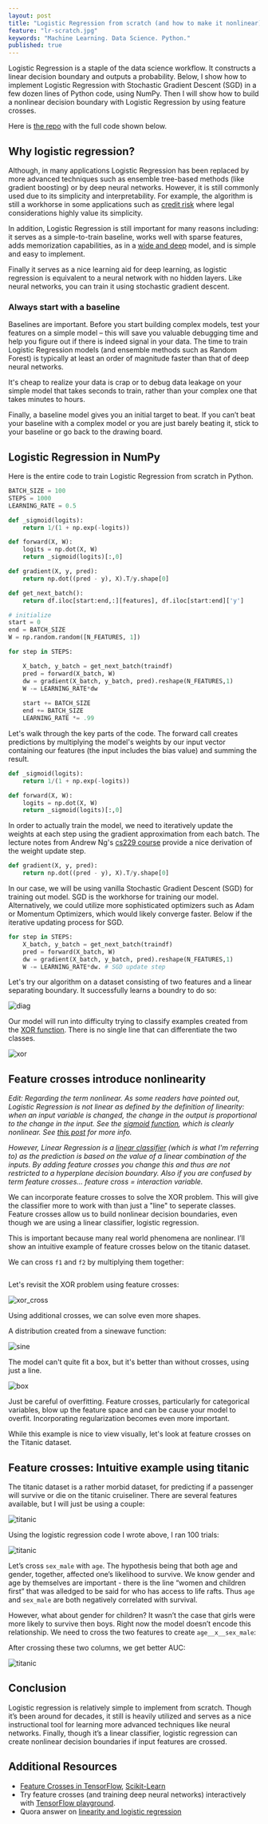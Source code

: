 ```yaml
---
layout: post
title: "Logistic Regression from scratch (and how to make it nonlinear)"
feature: "lr-scratch.jpg"
keywords: "Machine Learning. Data Science. Python."
published: true
---
```


Logistic Regression is a staple of the data science workflow. It constructs a linear decision boundary and outputs a probability. Below, I show how to implement Logistic Regression with Stochastic Gradient Descent (SGD) in a few dozen lines of Python code, using NumPy. Then I will show how to build a nonlinear decision boundary with Logistic Regression by using feature crosses.

Here is [the repo](https://github.com/crawles/logistic-regression-from-scratch) with the full code shown below.




## Why logistic regression?
Although, in many applications Logistic Regression has been replaced by more advanced techniques such as ensemble tree-based methods (like gradient boosting) or by deep neural networks. However, it is still commonly used due to its simplicity and interpretability. For example, the algorithm is still a workhorse in some applications such as [credit risk](https://www.sciencedirect.com/science/article/pii/S1877050910002796) where legal considerations highly value its simplicity. 

In addition, Logistic Regression is still important for many reasons including: it serves as a simple-to-train baseline, works well with sparse features, adds memorization capabilities, as in a [wide and deep](https://ai.googleblog.com/2016/06/wide-deep-learning-better-together-with.html) model, and is simple and easy to implement.

Finally it serves as a nice learning aid for deep learning, as logistic regression is equivalent to a neural network with no hidden layers. Like neural networks, you can train it using stochastic gradient descent.

### Always start with a baseline

Baselines are important. Before you start building complex models, test your features on a simple model – this will save you valuable debugging time and help you figure out if there is indeed signal in your data.  The time to train Logistic Regression models (and ensemble methods such as Random Forest) is typically at least an order of magnitude faster than that of deep neural networks. 

It's cheap to realize your data is crap or to debug data leakage on your simple model that takes seconds to train, rather than your complex one that takes minutes to hours. 

Finally, a baseline model gives you an initial target to beat. If you can’t beat your baseline with a complex model or you are just barely beating it, stick to your baseline or go back to the drawing board.

## Logistic Regression in NumPy
Here is the entire code to train Logistic Regression from scratch in Python.

```python
BATCH_SIZE = 100
STEPS = 1000
LEARNING_RATE = 0.5

def _sigmoid(logits):
    return 1/(1 + np.exp(-logits))

def forward(X, W):
    logits = np.dot(X, W)
    return _sigmoid(logits)[:,0]

def gradient(X, y, pred):
    return np.dot((pred - y), X).T/y.shape[0]

def get_next_batch():
    return df.iloc[start:end,:][features], df.iloc[start:end]['y']

# initialize
start = 0
end = BATCH_SIZE
W = np.random.random([N_FEATURES, 1])

for step in STEPS:

    X_batch, y_batch = get_next_batch(traindf)
    pred = forward(X_batch, W)
    dw = gradient(X_batch, y_batch, pred).reshape(N_FEATURES,1) 
    W -= LEARNING_RATE*dw
    
    start += BATCH_SIZE
    end += BATCH_SIZE
    LEARNING_RATE *= .99
```

Let's walk through the key parts of the code. The forward call creates predictions by multiplying the model's weights by our input vector containing our features (the input includes the bias value) and summing the result.

```python
def _sigmoid(logits):
    return 1/(1 + np.exp(-logits))

def forward(X, W):
    logits = np.dot(X, W)
    return _sigmoid(logits)[:,0]
```

In order to actually train the model, we need to iteratively update the weights at each step using the gradient approximation from each batch. The lecture notes from Andrew Ng's [cs229 course](http://cs229.stanford.edu/notes/cs229-notes1.pdf) provide a nice derivation of the weight update step.

```python
def gradient(X, y, pred):
    return np.dot((pred - y), X).T/y.shape[0]
```

In our case, we will be using vanilla Stochastic Gradient Descent (SGD) for training out model. SGD is the workhorse for training our model. Alternatively, we could utilize more sophisticated optimizers such as Adam or Momentum Optimizers, which would likely converge faster.  Below if the iterative updating process for SGD.

```python
for step in STEPS:
    X_batch, y_batch = get_next_batch(traindf)
    pred = forward(X_batch, W)
    dw = gradient(X_batch, y_batch, pred).reshape(N_FEATURES,1) 
    W -= LEARNING_RATE*dw. # SGD update step
```

Let's try our algorithm on a dataset consisting of two features and a linear separating boundary. It successfully learns a boundry to do so:

![diag](https://github.com/crawles/logistic-regression-from-scratch/blob/master/results/diag.gif?raw=true)

Our model will run into difficulty trying to classify examples created from the [XOR function](https://en.wikipedia.org/wiki/Exclusive_or).  There is no single line that can differentiate the two classes.

![xor](https://github.com/crawles/logistic-regression-from-scratch/blob/master/results/xor.gif?raw=true)


## Feature crosses introduce nonlinearity

*Edit:*
*Regarding the term nonlinear. As some readers have pointed out, Logistic Regression is not linear as defined by the definition of linearity: when an input variable is changed, the change in the output is proportional to the change in the input. See the [sigmoid function](https://upload.wikimedia.org/wikipedia/commons/thumb/8/88/Logistic-curve.svg/600px-Logistic-curve.svg.png), which is clearly nonlinear. See [this post](https://www.quora.com/Why-is-logistic-regression-considered-a-linear-model) for more info.*

*However, Linear Regression is a [linear classifier](https://en.wikipedia.org/wiki/Linear_classifier) (which is what I'm referring to) as the prediction is based on the value of a linear combination of the inputs. By adding feature crosses you change this and thus are not restricted to a hyperplane decision boundary. Also if you are confused by term feature crosses... feature cross = interaction variable.*

We can incorporate feature crosses to solve the XOR problem. This will give the classifier more to work with than just a "line" to seperate classes. Feature crosses allow us to build nonlinear decision boundaries, even though we are using a linear classifier, logistic regression.

This is important because many real world phenomena are nonlinear. I’ll show an intuitive example of feature crosses below on the titanic dataset. 

We can cross `f1` and `f2` by multiplying them together:

```df['f1f2'] = df['f1'] * df['f2']
```

Let's revisit the XOR problem using feature crosses:

![xor_cross](https://github.com/crawles/logistic-regression-from-scratch//blob/master/results/xor_cross.gif?raw=true)

Using additional crosses, we can solve even more shapes.

A distribution created from a sinewave function:

![sine](https://github.com/crawles/logistic-regression-from-scratch//blob/master/results/sine.gif?raw=true)

The model can't quite fit a box, but it's better than without crosses, using just a line.

![box](https://github.com/crawles/logistic-regression-from-scratch//blob/master/results/box.gif?raw=true)


Just be careful of overfitting. Feature crosses, particularly for categorical variables, blow up the feature space and can be cause your model to overfit. Incorporating regularization becomes even more important.

While this example is nice to view visually, let's look at feature crosses on the Titanic dataset.

## Feature crosses: Intuitive example using titanic
The titanic dataset is a rather morbid dataset, for predicting if a passenger will survive or die on the titanic cruiseliner. There are several features available, but I will just be using a couple:

![titanic](https://github.com/crawles/logistic-regression-from-scratch/blob/master/results/titanic.png?raw=true)

Using the logistic regression code I wrote above, I ran 100 trials:

![titanic](https://github.com/crawles/logistic-regression-from-scratch/blob/master/results/titanic_auc.png?raw=true)

Let’s cross `sex_male` with `age`. The hypothesis being that both age and gender, together, affected one’s likelihood to survive. We know gender and age by themselves are important - there is the line “women and children first” that was alledged to be said for who has access to life rafts. Thus `age` and `sex_male` are both negatively correlated with survival. 

However, what about gender for children? It wasn’t the case that girls were more likely to survive then boys.  Right now the model doesn’t encode this relationship. We need to cross the two features to create `age__x__sex_male`:

After crossing these two columns, we get better AUC:

![titanic](https://github.com/crawles/logistic-regression-from-scratch/blob/master/results/titanic_crossed_auc.png?raw=true)

## Conclusion

Logistic regression is relatively simple to implement from scratch. Though it’s been around for decades, it still is heavily utilized and serves as a nice instructional tool for learning more advanced techniques like neural networks. Finally, though it’s a linear classifier, logistic regression can create nonlinear decision boundaries if input features are crossed.


## Additional Resources
* [Feature Crosses in TensorFlow](https://www.tensorflow.org/api_docs/python/tf/feature_column/crossed_column), [Scikit-Learn](http://scikit-learn.org/stable/modules/generated/sklearn.preprocessing.PolynomialFeatures.html)
* Try feature crosses (and training deep neural networks) interactively with [TensorFlow playground](https://playground.tensorflow.org/#activation=tanh&batchSize=10&dataset=circle&regDataset=reg-plane&learningRate=0.03&regularizationRate=0&noise=0&networkShape=4,2&seed=0.23768&showTestData=false&discretize=false&percTrainData=50&x=true&y=true&xTimesY=false&xSquared=false&ySquared=false&cosX=false&sinX=false&cosY=false&sinY=false&collectStats=false&problem=classification&initZero=false&hideText=false).
* Quora answer on [linearity and logistic regression](https://www.quora.com/Why-is-logistic-regression-considered-a-linear-model)
